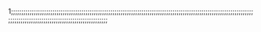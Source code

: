 1;;;;;;;;;;;;;;;;;;;;;;;;;;;;;;;;;;;;;;;;;;;;;;;;;;;;;;;;;;;;;;;;;;;;;;;;;;;;;;;;;;;;;;;;;;;;;;;;;;;;;;;;;;;;;;;;;;;;;;;;;;;;;;;;;;;;;;;;;;;;;;;;;;;;;;;;;;;;;;;;;;;;;
